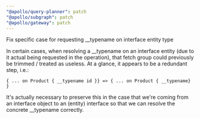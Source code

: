 ```yaml
---
"@apollo/query-planner": patch
"@apollo/subgraph": patch
"@apollo/gateway": patch
---
```


Fix specific case for requesting __typename on interface entity type

In certain cases, when resolving a __typename on an interface entity (due to it actual being requested in the operation), that fetch group could previously be trimmed / treated as useless. At a glance, it appears to be a redundant step, i.e.:
```
{ ... on Product { __typename id }} => { ... on Product { __typename} }
```
It's actually necessary to preserve this in the case that we're coming from an interface object to an (entity) interface so that we can resolve the concrete __typename correctly.
  